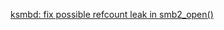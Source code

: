 [ksmbd: fix possible refcount leak in smb2_open()](https://patchwork.kernel.org/project/cifs-client/patch/20230302135804.2583061-1-chenxiaosong2@huawei.com/)